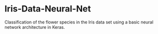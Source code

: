 # Iris-Data-Neural-Net
Classification of the flower species in the Iris data set using a basic neural network architecture in Keras. 
